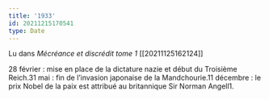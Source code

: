 ```yaml
---
title: '1933'
id: 20211215170541
type: Date
---
```


Lu dans *Mécréance et discrédit tome 1* [[20211125162124]]

28 février : mise en place de la dictature nazie et début du Troisième Reich.31 mai : fin de l’invasion japonaise de la Mandchourie.11 décembre : le prix Nobel de la paix est attribué au britannique Sir Norman Angell1.